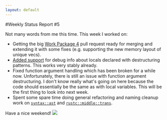 ```yaml
---
layout: default
---
```


#Weekly Status Report #5

Not many words from me this time. This week I worked on:

+ Getting the big [Work Package 4](//github.com/mozilla/rust/pull/7710) pull request ready
  for merging and extending it with some fixes (e.g. supporting the new memory layout of unique vecs).
+ [Added support](//github.com/michaelwoerister/rust/commit/6d1a52db6d96c35efe4bd1ae9b2bf5edaed819e6)
  for debug info about locals declared with destructuring patterns. This works very stably already.
+ Fixed function argument handling which has been broken for a while now. Unfortunately, there is
  still an issue with function argument destructuring. I don't know really what's going on here
  because the code should essentially be the same as with local variables. This will be the first
  thing to look into next week.
+ Spent some spare time doing general refactoring and naming cleanup work on
  [`syntax::ast`](//github.com/mozilla/rust/pull/7903) and
  [`rustc::middle::trans`](//github.com/mozilla/rust/pull/7848).



Have a nice weekend! <img class="blackflower" src="{{site.url}}/images/flower-black.svg"></img>
